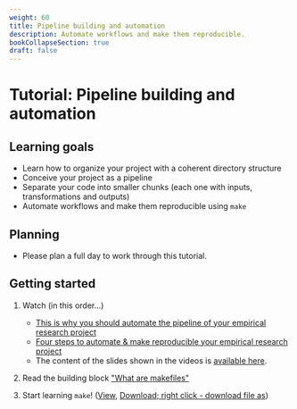 ```yaml
---
weight: 60
title: Pipeline building and automation
description: Automate workflows and make them reproducible.
bookCollapseSection: true
draft: false
---
```


# Tutorial: Pipeline building and automation

## Learning goals

* Learn how to organize your project with a coherent directory structure
* Conceive your project as a pipeline
* Separate your code into smaller chunks (each one with inputs, transformations and outputs)
* Automate workflows and make them reproducible using `make`
<!--* Documenting Source Code and Pipeline workflows
* Describe raw data using a template
-->

## Planning

- Please plan a full day to work through this tutorial.

## Getting started

1. Watch (in this order...)
    - [This is why you should automate the pipeline of your empirical research project](https://youtu.be/9aivqe-phL0)
    - [Four steps to automate & make reproducible your empirical research project](https://youtu.be/rJGGCX6bcPo)
    - The content of the slides shown in the videos is [available here](pipelineautomation.pdf).


2. Read the building block ["What are makefiles"](https://tilburgsciencehub.com/learn/makefiles)

3. Start learning `make`! ([View](make-tutorial.html), [Download; right click - download file as](make-tutorial.Rmd))



<!--
In the live session of this week, we'll see how we can quickly make changes to the workflow (e.g., swapping around files and directories) without breaking the pipeline.
- It's important you've covered the learn & practice part yourself, before attending the live stream.
-->
<!--Make sure to fully understand the details of the practise [workflow](https://tsh-website.netlify.app/tutorials/more-tutorials/implement-an-efficient-and-reproducible-workflow/implement-an-efficient-and-reproducible-workflow-overview/), to get most out of this session!
-->
